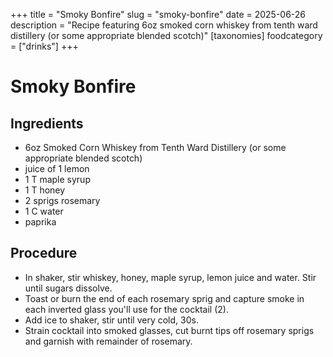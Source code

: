 ﻿+++
title = "Smoky Bonfire"
slug = "smoky-bonfire"
date = 2025-06-26
description = "Recipe featuring 6oz smoked corn whiskey from tenth ward distillery (or some appropriate blended scotch)"
[taxonomies]
  foodcategory = ["drinks"]
+++

# Smoky Bonfire
## Ingredients
* 6oz Smoked Corn Whiskey from Tenth Ward Distillery (or some appropriate blended scotch)
* juice of 1 lemon
* 1 T maple syrup
* 1 T honey
* 2 sprigs rosemary
* 1 C water
* paprika

## Procedure
* In shaker, stir whiskey, honey, maple syrup, lemon juice and water. Stir until sugars dissolve.
* Toast or burn the end of each rosemary sprig and capture smoke in each inverted glass you'll use for the cocktail (2).
* Add ice to shaker, stir until very cold, 30s.
* Strain cocktail into smoked glasses, cut burnt tips off rosemary sprigs and garnish with remainder of rosemary.
